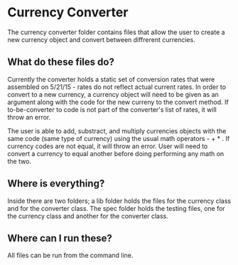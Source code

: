 # Currency Converter
The currency converter folder contains files that allow the user to create a new currency object and convert between diffrerent currencies.

What do these files do?
-----------------------
Currently the converter holds a static set of conversion rates that were assembled on 5/21/15 - rates do not reflect actual current rates. In order to convert to a new currency, a currency object will need to be given as an argument along with the code for the new curreny to the convert method. If to-be-converter to code is not part of the converter's list of rates, it will throw an error.

The user is able to add, substract, and multiply currencies objects with the same code (same type of currency) using the usual math operators - + * . If currency codes are not equal, it will throw an error. User will need to convert a currency to equal another before doing performing any math on the two.


Where is everything?
-------------------------
Inside there are two folders; a lib folder holds the files for the currency class and for the converter class. The spec folder holds the testing files, one for the currency class and another for the converter class.


Where can I run these?
-----------------------
All files can be run from the command line.
